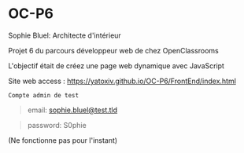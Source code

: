 # OC-P6
 
Sophie Bluel: Architecte d'intérieur

Projet 6 du parcours développeur web de chez OpenClassrooms

L'objectif était de créez une page web dynamique avec JavaScript 

Site web access : https://yatoxiv.github.io/OC-P6/FrontEnd/index.html

    Compte admin de test

> email: sophie.bluel@test.tld

> password: S0phie 

(Ne fonctionne pas pour l'instant)